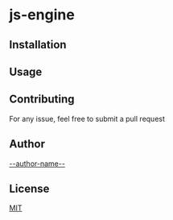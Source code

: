 # js-engine

## Installation

## Usage

## Contributing

For any issue, feel free to submit a pull request

## Author

[--author-name--]()

## License

[MIT]()
